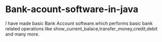 # Bank-acount-software-in-java
  I have made basic Bank Account software.which performs basic bank related operations like show_current_balace,transfer_money,credit,debit and many more.
